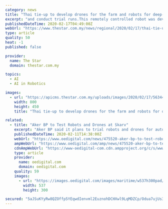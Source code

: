```yaml
---
category: news
title: "Thai tie-up to develop drones for the farm and robots for deep-water inspection"
excerpt: "and conduct trial runs.This remotely controlled robot was developed in collaboration with a Norwegian startup. Thana said the company aims to be not only a leader in the robot and AI technology field in Thailand but also in South-east Asia. ARV set a budget of Bt1.6 billion for investment in 2019-2021, of which US$10 million was spent last year."
publishedDateTime: 2020-02-17T04:49:00Z
webUrl: "https://www.thestar.com.my/news/regional/2020/02/17/thai-tie-up-to-develop-drones-for-the-farm-and-robots-for-deep-water-inspection"
type: article
quality: 50
heat: -1
published: false

provider:
  name: The Star
  domain: thestar.com.my

topics:
  - AI
  - AI in Robotics

images:
  - url: "https://apicms.thestar.com.my/uploads/images/2020/02/17/563443.jpg"
    width: 800
    height: 450
    title: "Thai tie-up to develop drones for the farm and robots for deep-water inspection"

related:
  - title: "Aker BP to Test Robots and Drones at Skarv"
    excerpt: "Aker BP said it plans to trial robots and drones for autonomous inspection, data capture and automatic report generation on its operated Skarv installation in the Norwegian Sea during 2020. The Norwegian focused exploration and production firm announced Tuesday it is working with industrial artificial intelligence (AI) software-as-a-service ..."
    publishedDateTime: 2020-02-11T14:38:00Z
    webUrl: "https://www.oedigital.com/news/475520-aker-bp-to-test-robots-and-drones-at-skarv"
    ampWebUrl: "https://www.oedigital.com/amp/news/475520-aker-bp-to-test-robots-and-drones-at-skarv"
    cdnAmpWebUrl: "https://www-oedigital-com.cdn.ampproject.org/c/s/www.oedigital.com/amp/news/475520-aker-bp-to-test-robots-and-drones-at-skarv"
    type: article
    provider:
      name: oedigital.com
      domain: oedigital.com
    quality: 59
    images:
      - url: "https://images.oedigital.com/images/maritime/w537h300pad/quadruped-robot-developed-boston-dynamics-109826.png"
        width: 537
        height: 300

secured: "5aJSuKYyRw8QZOffp5YEqwdIenvml2EuznohDCHXwl9LqMDZCp/Odua7ujUs3qdhNxNAP4JrTRwOFBwSbBkd17nZrlIS/wVy/SF1BNLmOp4IQRc7dKg+ScQ/br8AwE5uohP94uJWugu2ApdA3Kt3S+8mqQN4sLXFNNgtdNDGyaTW5AQgy9q0di2rA8JfT8jtt+dHzRtnKSfnb50medFu/wJgYFIkZF7oXxm6eYBBlvAuCRceCnKEcyeOJtuNgLYiuuI14iZAFV0Rn90GDYv/lg0tIZO0b9NqW6vc95fL63Ev+okiprrprzatMWTJyZAjQy4ESg/+4sEKqY8TpD8u8SiAPXpEVzj5Vj7rMRxc3elPdKCyeZPpLoXuqUM9/9LChSl+jY6c91CTJZzjoRs8OEw7zlaJyGCIhVLIabY76VK/KSnVhks2VT4DER3jxzbr4XdTSc4p+v5ViO1uVaKWcxn3rspcDHuhJo+QST9aYFE=;A0goozsVnvarLFDs5U50qA=="
---
```


